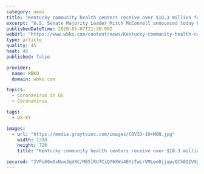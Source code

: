 ```yaml
---
category: news
title: "Kentucky community health centers receive over $10.3 million for expanded COVID-19 testing"
excerpt: "U.S. Senate Majority Leader Mitch McConnell announced today Kentucky will receive more than $10.3 million to support expanded COVID-19 testing at 25 community health centers across the Commonwealth."
publishedDateTime: 2020-05-07T21:38:00Z
webUrl: "https://www.wbko.com/content/news/Kentucky-community-health-centers-receive-over-103-million-for-expanded-COVID-19-testing-570285061.html"
type: article
quality: 45
heat: 45
published: false

provider:
  name: WBKO
  domain: wbko.com

topics:
  - Coronavirus in US
  - Coronavirus

tags:
  - US-KY

images:
  - url: "https://media.graytvinc.com/images/COVID-19+MGN.jpg"
    width: 1280
    height: 720
    title: "Kentucky community health centers receive over $10.3 million for expanded COVID-19 testing"

secured: "IVFi69mOxNumJqV8C/MB5lRU7CiQY6XWu4EYzTwLrVMLem0jjapvQC58QIVXgKO3DpnFcSi0QKq8AlzitBne+MmK4UTym2NdxH+Ei3K1EkW+07Hil5Y4UU3BbKmJdNiA1BqnBVjvhLSrn24/HyAQM9STyJKbNUpBnctTsuOGjgB4DPLPZEJ/rJHfqjMh3J+pdVb0FvQzSxXv4M38KIPph0l7Re/6vlODDflYvY33jSOj7klZnM4eZjYZTYwMri3oUXKHYo7uTpYFssjGo8u5oJgW51PU+K46N5mwN1uJ0NOmX9JFGqK64r5FldTFogv5wW+OceFlXQsr8VkioLuNdlU2QwMOddiqAsSTNLWurTqOgIsr4Rwg3ROzCnPutBM0VSE5NGso0zaP8t1a8ik0RaxO/jH9m+oJN42j3I2z0MX0EEqAat0J/DzuqrHTphcFKFWKCmkPGdW5yfuYZPOKVxtqpGqwEUgCyalNv7JVC4w=;SSopzsE5g9CEzXKI+IY+Jg=="
---
```


